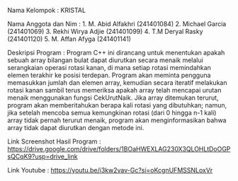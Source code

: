 Nama Kelompok          : KRISTAL

Nama Anggota dan Nim   : 1. M. Abid Alfakhri     (241401084)
                         2. Michael Garcia       (241401069)
                         3. Rekhi Wirya Adjie    (241401099)
                         4. T.M Deryal Rasky     (241401120)
                         5. M. Affan Afyga       (241401141)
                         
Deskripsi Program      : Program C++ ini dirancang untuk menentukan apakah sebuah array bilangan bulat dapat diurutkan secara menaik melalui serangkaian operasi rotasi kanan, di mana setiap rotasi memindahkan elemen terakhir ke posisi terdepan. Program akan meminta pengguna memasukkan jumlah dan elemen array, kemudian secara iteratif melakukan rotasi kanan sambil terus memeriksa apakah array telah mencapai urutan menaik menggunakan fungsi CekUrutNaik. Jika array ditemukan terurut, program akan memberitahukan berapa kali rotasi yang dibutuhkan; namun, jika setelah mencoba semua kemungkinan rotasi (dari 0 hingga n-1 kali) array tidak pernah terurut menaik, program akan menginformasikan bahwa array tidak dapat diurutkan dengan metode ini.

Link Screenshot Hasil Program : https://drive.google.com/drive/folders/1BOaHWEXLAG230X3QLOHLtDoOGPsQCqK9?usp=drive_link

Link Youtube           : https://youtu.be/i3kw2vav-Gc?si=oKcgnUFMSSNLoxVr


